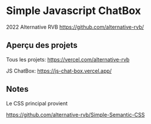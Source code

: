 # Simple Javascript ChatBox

2022 Alternative RVB  https://github.com/alternative-rvb/ 

## Aperçu des projets

Tous les projets: https://vercel.com/alternative-rvb

JS ChatBox: https://js-chat-box.vercel.app/

## Notes

Le CSS principal provient

https://github.com/alternative-rvb/Simple-Semantic-CSS

